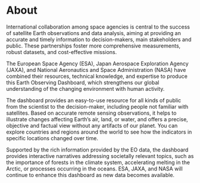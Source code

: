# About 

International collaboration among space agencies is central to the success of satellite Earth observations and data analysis, aiming at providing an accurate and timely information to decision-makers, main stakeholders and public. These partnerships foster more comprehensive measurements, robust datasets, and cost-effective missions.

The European Space Agency (ESA), Japan Aerospace Exploration Agency (JAXA), and National Aeronautics and Space Administration (NASA) have combined their resources, technical knowledge, and expertise to produce this Earth Observing Dashboard, which strengthens our global understanding of the changing environment with human activity.

The dashboard provides an easy-to-use resource for all kinds of public from the scientist to the decision-maker, including people not familiar with satellites. Based on accurate remote sensing observations, it helps to illustrate changes affecting Earth’s air, land, or water, and offers a precise, objective and factual view without any artifacts of our planet. You can explore countries and regions around the world to see how the indicators in specific locations changed over time.

Supported by the rich information provided by the EO data, the dashboard provides interactive narratives addressing societally relevant topics, such as the importance of forests in the climate system, accelerating melting in the Arctic, or processes occurring in the oceans.
ESA, JAXA, and NASA will continue to enhance this dashboard as new data becomes available.
